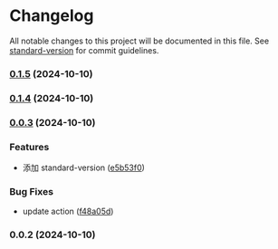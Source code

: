 # Changelog

All notable changes to this project will be documented in this file. See [standard-version](https://github.com/conventional-changelog/standard-version) for commit guidelines.

### [0.1.5](https://github.com/ckvv/lumos/compare/v0.1.4...v0.1.5) (2024-10-10)

### [0.1.4](https://github.com/ckvv/lumos/compare/v0.0.3...v0.1.4) (2024-10-10)

### [0.0.3](https://github.com/ckvv/lumos/compare/v0.0.2...v0.0.3) (2024-10-10)


### Features

* 添加 standard-version ([e5b53f0](https://github.com/ckvv/lumos/commit/e5b53f0baacf39501d09fc010336d2733be60b1f))


### Bug Fixes

* update action ([f48a05d](https://github.com/ckvv/lumos/commit/f48a05d0a2a0d7dfc66cbf3b1708ba097624776e))

### 0.0.2 (2024-10-10)
